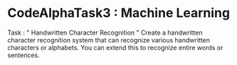 # CodeAlphaTask3 : Machine Learning
Task : " Handwritten Character Recognition "  Create a handwritten character recognition system that can recognize various handwritten characters or alphabets. You can extend this to recognize entire words or sentences. 
